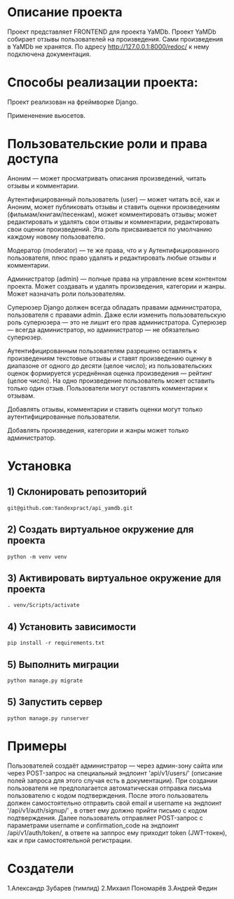 # Описание проекта

Проект представляет FRONTEND для проекта YaMDb.
Проект YaMDb собирает отзывы пользователей на произведения. Сами произведения в YaMDb не хранятся.
По адресу http://127.0.0.1:8000/redoc/ к нему подключена документация.

# Способы реализации проекта:

Проект реализован на фреймворке Django.

Примененение вьюсетов.

# Пользовательские роли и права доступа

Аноним — может просматривать описания произведений, читать отзывы и комментарии.

Аутентифицированный пользователь (user) — может читать всё, как и Аноним, может публиковать отзывы и ставить оценки произведениям (фильмам/книгам/песенкам), может комментировать отзывы; может редактировать и удалять свои отзывы и комментарии, редактировать свои оценки произведений. Эта роль присваивается по умолчанию каждому новому пользователю.

Модератор (moderator) — те же права, что и у Аутентифицированного пользователя, плюс право удалять и редактировать любые отзывы и комментарии.

Администратор (admin) — полные права на управление всем контентом проекта. Может создавать и удалять произведения, категории и жанры. Может назначать роли пользователям.

Суперюзер Django должен всегда обладать правами администратора, пользователя с правами admin. Даже если изменить пользовательскую роль суперюзера — это не лишит его прав администратора. Суперюзер — всегда администратор, но администратор — не обязательно суперюзер.

Аутентифицированным пользователям разрешено оставлять к произведениям текстовые отзывы и ставят произведению оценку в диапазоне от одного до десяти (целое число); из пользовательских оценок формируется усреднённая оценка произведения — рейтинг (целое число). На одно произведение пользователь может оставить только один отзыв. Пользователи могут оставлять комментарии к отзывам.

Добавлять отзывы, комментарии и ставить оценки могут только аутентифицированные пользователи.

Добавлять произведения, категории и жанры может только администратор.

# Установка

## 1) Склонировать репозиторий
`git@github.com:Yandexpract/api_yamdb.git`

## 2) Создать виртуальное окружение для проекта
`python -m venv venv`


## 3) Активировать виртуальное окружение для проекта
`. venv/Scripts/activate`

## 4) Установить зависимости
`pip install -r requirements.txt`

## 5) Выполнить миграции
`python manage.py migrate`

## 5) Запустить сервер
`python manage.py runserver`

# Примеры

Пользователей создаёт администратор — через админ-зону сайта или через POST-запрос на специальный эндпоинт
 'api/v1/users/' (описание полей запроса для этого случая есть в документации). При создании пользователя не предполагается автоматическая отправка письма пользователю с кодом подтверждения. 
После этого пользователь должен самостоятельно отправить свой email и username на эндпоинт '/api/v1/auth/signup/' , в ответ ему должно прийти письмо с кодом подтверждения.
Далее пользователь отправляет POST-запрос с параметрами username и confirmation_code на эндпоинт /api/v1/auth/token/, в ответе на заппрос ему приходит token (JWT-токен), как и при самостоятельной регистрации.

# Создатели

1.Александр Зубарев (тимлид)
2.Михаил Пономарёв
3.Андрей Федин
